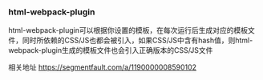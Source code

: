 ### html-webpack-plugin

html-webpack-plugin可以根据你设置的模板，在每次运行后生成对应的模板文件，同时所依赖的CSS/JS也都会被引入，如果CSS/JS中含有hash值，则html-webpack-plugin生成的模板文件也会引入正确版本的CSS/JS文件


相关地址
https://segmentfault.com/a/1190000008590102